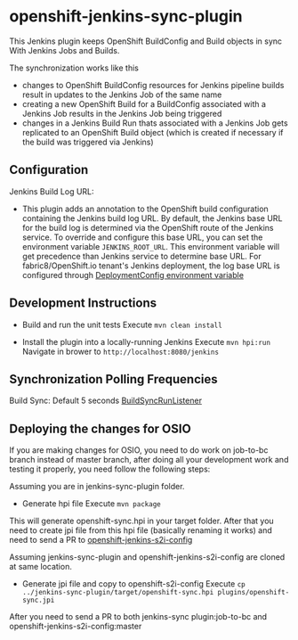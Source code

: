 # openshift-jenkins-sync-plugin

This Jenkins plugin keeps OpenShift BuildConfig and Build objects in sync With Jenkins Jobs and Builds.

The synchronization works like this


* changes to OpenShift BuildConfig resources for Jenkins pipeline builds result in updates to the Jenkins Job of the same name
* creating a new OpenShift Build for a BuildConfig associated with a Jenkins Job results in the Jenkins Job being triggered
* changes in a Jenkins Build Run thats associated with a Jenkins Job gets replicated to an OpenShift Build object (which is created if necessary if the build was triggered via Jenkins)

Configuration
------------------------
Jenkins Build Log URL:
* This plugin adds an annotation to the OpenShift build configuration containing the Jenkins build log URL.
By default, the Jenkins base URL for the build log is determined via the OpenShift route of the Jenkins service. To override and configure this base URL, you can set the environment variable `JENKINS_ROOT_URL`.
This environment variable will get precedence than Jenkins service to determine base URL.
For fabric8/OpenShift.io tenant's Jenkins deployment, the log base URL is configured through [DeploymentConfig environment variable](https://github.com/fabric8-services/fabric8-tenant-jenkins/blob/master/apps/jenkins/src/main/fabric8/openshift-deployment.yml#L39)

Development Instructions
------------------------

* Build and run the unit tests
  Execute `mvn clean install`

* Install the plugin into a locally-running Jenkins
  Execute `mvn hpi:run`
  Navigate in brower to `http://localhost:8080/jenkins`

Synchronization Polling Frequencies
-----------------------------------

Build Sync: Default 5 seconds [BuildSyncRunListener](https://github.com/fabric8io/jenkins-sync-plugin/blob/master/src/main/java/io/fabric8/jenkins/openshiftsync/BuildSyncRunListener.java#L73)

Deploying the changes for OSIO
------------------------------

If you are making changes for OSIO, you need to do work on job-to-bc branch instead of master branch, after doing all your development work and testing it properly, you need follow the following steps:

Assuming you are in jenkins-sync-plugin folder.

* Generate hpi file
  Execute `mvn package`

This will generate openshift-sync.hpi in your target folder. After that you need to create jpi file from this hpi file (basically renaming it works) and need to send a PR to [openshift-jenkins-s2i-config](https://github.com/fabric8io/openshift-jenkins-s2i-config)

Assuming jenkins-sync-plugin and openshift-jenkins-s2i-config are cloned at same location.

* Generate jpi file and copy to openshift-s2i-config
  Execute `cp ../jenkins-sync-plugin/target/openshift-sync.hpi plugins/openshift-sync.jpi`

After you need to send a PR to both jenkins-sync plugin:job-to-bc and openshift-jenkins-s2i-config:master
